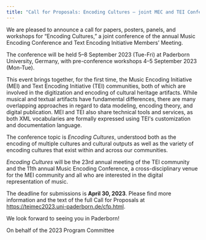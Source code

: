 ```yaml
---
title: "Call for Proposals: Encoding Cultures – joint MEC and TEI Conference 2023"
---
```

We are pleased to announce a call for papers, posters, panels, and workshops for “Encoding Cultures,” a joint conference of the annual Music Encoding Conference and Text Encoding Initiative Members’ Meeting.


The conference will be held 5–8 September 2023 (Tue-Fri) at Paderborn University, Germany, with pre-conference workshops 4–5 September 2023 (Mon-Tue).


This event brings together, for the first time, the Music Encoding Initiative (MEI) and Text Encoding Initiative (TEI) communities, both of which are involved in the digitization and encoding of cultural heritage artifacts. While musical and textual artifacts have fundamental differences, there are many overlapping approaches in regard to data modeling, encoding theory, and digital publication. MEI and TEI also share technical tools and services, as both XML vocabularies are formally expressed using TEI's customization and documentation language.


The conference topic is *Encoding Cultures*, understood both as the encoding of multiple cultures and cultural outputs as well as the variety of encoding cultures that exist within and across our communities.


*Encoding Cultures* will be the 23rd annual meeting of the TEI community and the 11th annual Music Encoding Conference, a cross-disciplinary venue for the MEI community and all who are interested in the digital representation of music.


The deadline for submissions is **April 30, 2023**. Please find more information and the text of the full Call for Proposals at <https://teimec2023.uni-paderborn.de/cfp.html>.


We look forward to seeing you in Paderborn!


On behalf of the 2023 Program Committee

